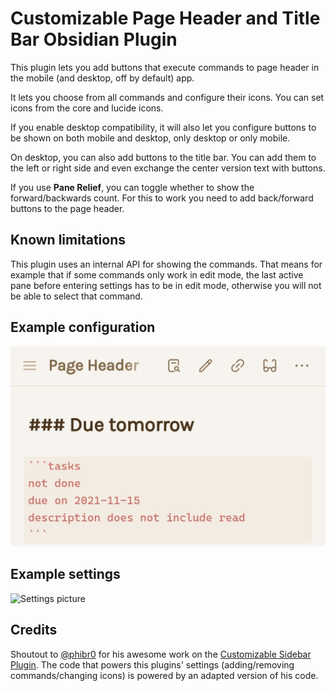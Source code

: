 # Customizable Page Header and Title Bar Obsidian Plugin

This plugin lets you add buttons that execute commands to page header in the mobile (and desktop, off by default) app.

It lets you choose from all commands and configure their icons. You can set icons from the core and lucide icons.

If you enable desktop compatibility, it will also let you configure buttons to be shown on both mobile and desktop, only desktop or only mobile.

On desktop, you can also add buttons to the title bar. You can add them to the left or right side and even exchange the center version text with buttons.

If you use **Pane Relief**, you can toggle whether to show the forward/backwards count. For this to work you need to add back/forward buttons to the page header.


## Known limitations

This plugin uses an internal API for showing the commands. That means for example that if some commands only work in edit mode, the last active pane before entering settings has to be in edit mode, otherwise you will not be able to select that command.


## Example configuration

![Example configuration](https://raw.githubusercontent.com/kometenstaub/customizable-page-header-buttons/main/resources/customizable-page-header.jpg)

## Example settings

![Settings picture](https://raw.githubusercontent.com/kometenstaub/top-bar-buttons/main/resources/settings.png)

## Credits

Shoutout to [@phibr0](https://github.com/phibr0) for his awesome work on the [Customizable Sidebar Plugin](https://github.com/phibr0/obsidian-customizable-sidebar). The code that powers this plugins' settings (adding/removing commands/changing icons) is powered by an adapted version of his code.
